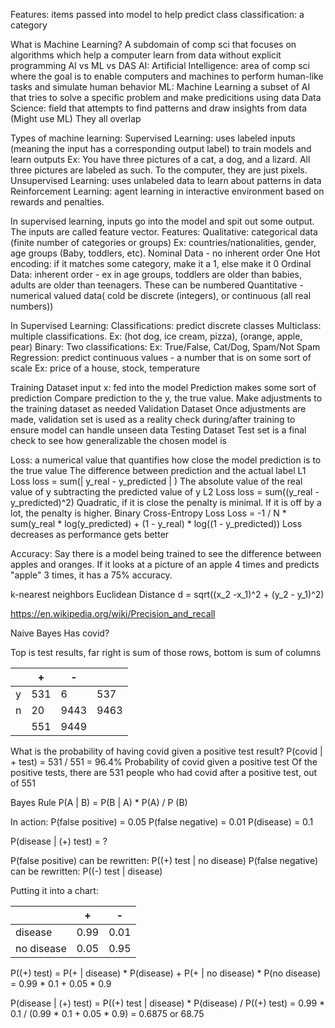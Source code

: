 Features: items passed into model to help predict class
classification: a category

What is Machine Learning?
A subdomain of comp sci that focuses on algorithms which help a computer learn from data without explicit programming
AI vs ML vs DAS
AI: Artificial Intelligence: area of comp sci where the goal is to enable computers and machines to perform human-like tasks and simulate human behavior
ML: Machine Learning a subset of AI that tries to solve a specific problem and make predicitions using data
Data Science: field that attempts to find patterns and draw insights from data (Might use ML)
They all overlap

Types of machine learning:
Supervised Learning: uses labeled inputs (meaning the input has a corresponding output label) to train models and learn outputs
Ex: 
	You have three pictures of a cat, a dog, and a lizard. All three pictures are labeled as such. To the computer, they are just pixels. 
Unsupervised Learning: uses unlabeled data to learn about patterns in data
Reinforcement Learning: agent learning in interactive environment based on rewards and penalties. 

In supervised learning, inputs go into the model and spit out some output. The inputs are called feature vector. 
Features:
	Qualitative: categorical data (finite number of categories or groups)
		Ex: countries/nationalities, gender, age groups (Baby, toddlers, etc).
			Nominal Data - no inherent order
			One Hot encoding: if it matches some category, make it a 1, else make it 0
			Ordinal Data: inherent order - ex in age groups, toddlers are older than babies, adults are older than teenagers. These can be numbered
	Quantitative - numerical valued data( cold be discrete (integers), or continuous (all real numbers))

In Supervised Learning:
	Classifications: predict discrete classes
		Multiclass: multiple classifications. Ex: (hot dog, ice cream, pizza), (orange, apple, pear)
		Binary: Two classifications: Ex: True/False, Cat/Dog, Spam/Not Spam
	Regression: predict continuous values - a number that is on some sort of scale
		Ex: price of a house, stock, temperature

Training Dataset
	input x: fed into the model
	Prediction makes some sort of prediction
	Compare prediction to the y, the true value. Make adjustments to the training dataset as needed
Validation Dataset
	Once adjustments are made, validation set is used as a reality check during/after training to ensure model can handle unseen data
Testing Dataset
	Test set is a final check to see how generalizable the chosen model is

Loss: a numerical value that quantifies how close the model prediction is to the true value
The difference between prediction and the actual label
L1 Loss
	loss = sum(| y_real - y_predicted | )
	The absolute value of the real value of y subtracting the predicted value of y
L2 Loss
	loss = sum((y_real - y_predicted)^2)
	Quadratic, if it is close the penalty is minimal. If it is off by a lot, the penalty is higher.
Binary Cross-Entropy Loss
	Loss = -1 / N * sum(y_real * log(y_predicted) + (1 - y_real) * log((1 - y_predicted))
	Loss decreases as performance gets better

Accuracy: 
	Say there is a model being trained to see the difference between apples and oranges. If it looks at a picture of an apple 4 times and predicts "apple" 3 times, it has a 75% accuracy.


k-nearest neighbors
Euclidean Distance
	d = sqrt((x_2 -x_1)^2 + (y_2 - y_1)^2)

https://en.wikipedia.org/wiki/Precision_and_recall

Naive Bayes
Has covid?

Top is test results, far right is sum of those rows, bottom is sum of columns

|     | +   | -    |      |
| --- | --- | ---- | ---- |
| y   | 531 | 6    | 537  |
| n   | 20  | 9443 | 9463 |
|     | 551 | 9449 |      |
What is the probability of having covid given a positive test result?
P(covid | + test) = 531 / 551 = 96.4%
Probability of covid given a positive test
Of the positive tests, there are 531 people who had covid after a positive test, out of 551

Bayes Rule
P(A | B) = P(B | A) \* P(A) / P (B)

In action:
P(false positive) = 0.05
P(false negative) = 0.01
P(disease) = 0.1

P(disease | (+) test) = ?

P(false positive) can be rewritten: P((+) test | no disease)
P(false negative) can be rewritten: P((-) test | disease)

Putting it into a chart:

|            | +    | -    |
| ---------- | ---- | ---- |
| disease    | 0.99 | 0.01 |
| no disease | 0.05 | 0.95 |

P((+) test) = P(+ | disease) * P(disease) + P(+ | no disease) * P(no disease)
		= 0.99 * 0.1 + 0.05 * 0.9


P(disease | (+) test) = P((+) test | disease) * P(disease) / P((+) test)
	 = 0.99 * 0.1 / (0.99 * 0.1 + 0.05 * 0.9)
	 = 0.6875
	 or 68.75
